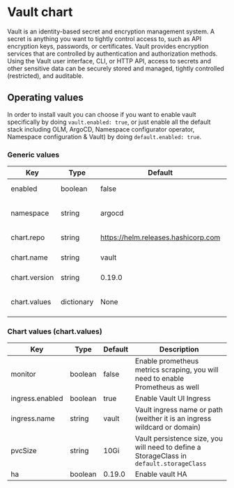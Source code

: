 # Vault chart

Vault is an identity-based secret and encryption management system. A secret is anything you want to tightly control access to, such as API encryption keys, passwords, or certificates. Vault provides encryption services that are controlled by authentication and authorization methods. Using the Vault user interface, CLI, or HTTP API, access to secrets and other sensitive data can be securely stored and managed, tightly controlled (restricted), and auditable.

## Operating values

In order to install vault you can choose if you want to enable vault specifically by doing `vault.enabled: true`, or just enable all the default stack including OLM, ArgoCD, Namespace configurator operator, Namespace configuration & Vault) by doing `default.enabled: true`.

### Generic values

| Key | Type | Default | Description |
|-----|------|---------|-------------|
| enabled | boolean | false | Enable Vault chart |
| namespace | string | argocd | Vault chart destination namespace |
| chart.repo | string | <https://helm.releases.hashicorp.com> | Vault helm repository |
| chart.name | string | vault | Vault chart name |
| chart.version | string | 0.19.0 | Vault chart version |
| chart.values | dictionary | None | Watch section below |

### Chart values (chart.values)

| Key | Type | Default | Description |
|-----|------|---------|-------------|
| monitor | boolean | false | Enable prometheus metrics scraping, you will need to enable Prometheus as well |
| ingress.enabled | boolean | true | Enable Vault UI Ingress |
| ingress.name | string | vault | Vault ingress name or path (weither it is an ingress wildcard or domain) |
| pvcSize | string | 10Gi | Vault persistence size, you will need to define a StorageClass in `default.storageClass` |
| ha | boolean | 0.19.0 | Enable vault HA |
